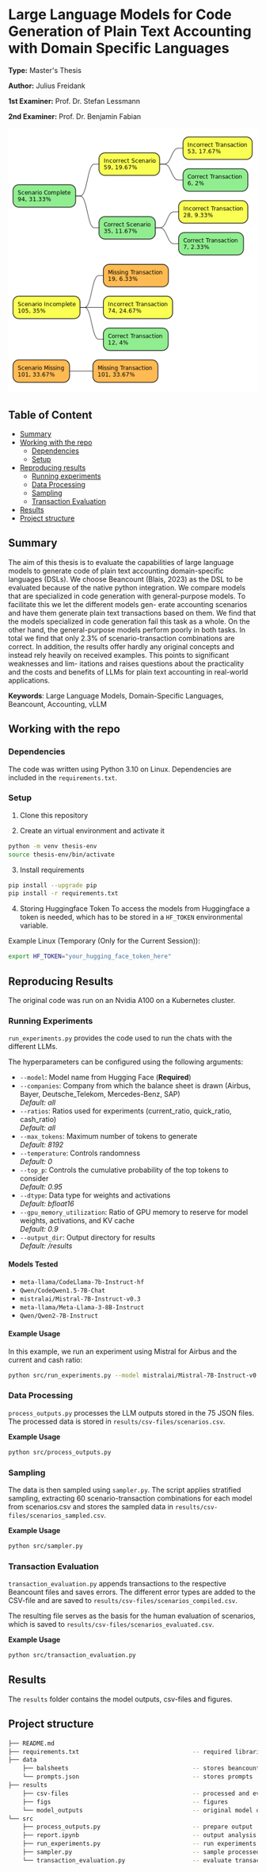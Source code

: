 # Large Language Models for Code Generation of Plain Text Accounting with Domain Specific Languages

**Type:** Master's Thesis

**Author:** Julius Freidank

**1st Examiner:** Prof. Dr. Stefan Lessmann 

**2nd Examiner:** Prof. Dr. Benjamin Fabian

![Error Group CodeL](./results/figs/Error_Group_all.png)
## Table of Content

- [Summary](#summary)
- [Working with the repo](#working-with-the-repo)
    - [Dependencies](#dependencies)
    - [Setup](#setup)
- [Reproducing results](#reproducing-results)
    - [Running experiments](#running-experiments)
    - [Data Processing](#data-processing)
    - [Sampling](#sampling)
    - [Transaction Evaluation](#transaction-evaluation)
- [Results](#results)
- [Project structure](#project-structure)

## Summary
The aim of this thesis is to evaluate the capabilities of large language models to
generate code of plain text accounting domain-specific languages (DSLs). We
choose Beancount (Blais, 2023) as the DSL to be evaluated because of the native
python integration. We compare models that are specialized in code generation
with general-purpose models. To facilitate this we let the different models gen-
erate accounting scenarios and have them generate plain text transactions based
on them. We find that the models specialized in code generation fail this task
as a whole. On the other hand, the general-purpose models perform poorly in
both tasks. In total we find that only 2.3% of scenario-transaction combinations
are correct. In addition, the results offer hardly any original concepts and instead
rely heavily on received examples. This points to significant weaknesses and lim-
itations and raises questions about the practicality and the costs and benefits of
LLMs for plain text accounting in real-world applications.

**Keywords**: Large Language Models, Domain-Specific Languages, Beancount, Accounting, vLLM

## Working with the repo

### Dependencies

The code was written using Python 3.10 on Linux. Dependencies are included in the `requirements.txt`.

### Setup

1. Clone this repository

2. Create an virtual environment and activate it
```bash
python -m venv thesis-env
source thesis-env/bin/activate
```

3. Install requirements
```bash
pip install --upgrade pip
pip install -r requirements.txt
```

4. Storing Huggingface Token
To access the models from Huggingface a token is needed, which has to be stored in a `HF_TOKEN` environmental variable.

Example Linux (Temporary (Only for the Current Session)):
```bash
export HF_TOKEN="your_hugging_face_token_here"
```

## Reproducing Results

The original code was run on an Nvidia A100 on a Kubernetes cluster.

### Running Experiments

`run_experiments.py` provides the code used to run the chats with the different LLMs.

The hyperparameters can be configured using the following arguments:

- `--model`: Model name from Hugging Face (**Required**)
- `--companies`: Company from which the balance sheet is drawn (Airbus, Bayer, Deutsche_Telekom, Mercedes-Benz, SAP)  
  *Default: all*
- `--ratios`: Ratios used for experiments (current_ratio, quick_ratio, cash_ratio)  
  *Default: all*
- `--max_tokens`: Maximum number of tokens to generate  
  *Default: 8192*
- `--temperature`: Controls randomness  
  *Default: 0*
- `--top_p`: Controls the cumulative probability of the top tokens to consider  
  *Default: 0.95*
- `--dtype`: Data type for weights and activations  
  *Default: bfloat16*
- `--gpu_memory_utilization`: Ratio of GPU memory to reserve for model weights, activations, and KV cache  
  *Default: 0.9*
- `--output_dir`: Output directory for results  
  *Default: /results*

#### Models Tested
- `meta-llama/CodeLlama-7b-Instruct-hf`
- `Qwen/CodeQwen1.5-7B-Chat`
- `mistralai/Mistral-7B-Instruct-v0.3`
- `meta-llama/Meta-Llama-3-8B-Instruct`
- `Qwen/Qwen2-7B-Instruct`

#### Example Usage 
In this example, we run an experiment using Mistral for Airbus and the current and cash ratio:

```bash
python src/run_experiments.py --model mistralai/Mistral-7B-Instruct-v0.3 --companies Airbus --ratios current_ratio cash_ratio
```

### Data Processing
`process_outputs.py` processes the LLM outputs stored in the 75 JSON files. The processed data is stored in `results/csv-files/scenarios.csv`.

**Example Usage**
```bash
python src/process_outputs.py
```

### Sampling
The data is then sampled using `sampler.py`. The script applies stratified sampling, extracting 60 scenario-transaction combinations for each model from scenarios.csv and stores the sampled data in `results/csv-files/scenarios_sampled.csv`.

**Example Usage**
```bash
python src/sampler.py
```

### Transaction Evaluation
`transaction_evaluation.py` appends transactions to the respective Beancount files and saves errors. The different error types are added to the CSV-file and are saved to `results/csv-files/scenarios_compiled.csv`.

The resulting file serves as the basis for the human evaluation of scenarios, which is saved to `results/csv-files/scenarios_evaluated.csv`.

**Example Usage**
```bash
python src/transaction_evaluation.py
```


## Results
The `results` folder contains the model outputs, csv-files and figures.

## Project structure
```bash
├── README.md
├── requirements.txt                                -- required libraries
├── data
    ├── balsheets                                   -- stores beancount files
    └── prompts.json                                -- stores prompts            
├── results
    ├── csv-files                                   -- processed and evaluated data
    ├── figs                                        -- figures
    └── model_outputs                               -- original model outputs
└── src
    ├── process_outputs.py                          -- prepare output
    ├── report.ipynb                                -- output analysis
    ├── run_experiments.py                          -- run experiments 
    ├── sampler.py                                  -- sample processed entries 
    └── transaction_evaluation.py                   -- evaluate transactions           
```

